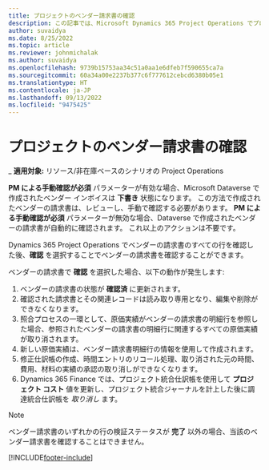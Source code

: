 ```yaml
---
title: プロジェクトのベンダー請求書の確認
description: この記事では、Microsoft Dynamics 365 Project Operations でプロジェクト ベンダーの請求書を確認する方法と、プロジェクト ベンダーの請求書を確認した場合の財務上の影響について説明します。
author: suvaidya
ms.date: 8/25/2022
ms.topic: article
ms.reviewer: johnmichalak
ms.author: suvaidya
ms.openlocfilehash: 9739b15753aa34c51a0aa1e6dfeb7f590655ca7a
ms.sourcegitcommit: 60a34a00e2237b377c6f777612cebcd6380b05e1
ms.translationtype: HT
ms.contentlocale: ja-JP
ms.lasthandoff: 09/13/2022
ms.locfileid: "9475425"
---
```

# <a name="confirm-project-vendor-invoices"></a>プロジェクトのベンダー請求書の確認

_ **適用対象:** リソース/非在庫ベースのシナリオの Project Operations

**PM による手動確認が必須** パラメーターが有効な場合、Microsoft Dataverse で作成されたベンダー インボイスは **下書き** 状態になります。 この方法で作成されたベンダーの請求書は、レビューし、手動で確認する必要があります。 **PM による手動確認が必須** パラメーターが無効な場合、Dataverse で作成されたベンダーの請求書が自動的に確認されます。 これ以上のアクションは不要です。 

Dynamics 365 Project Operations でベンダーの請求書のすべての行を確認した後、**確認** を選択することでベンダーの請求書を確認することができます。

ベンダーの請求書で **確認** を選択した場合、以下の動作が発生します:

1. ベンダーの請求書の状態が **確認済** に更新されます。
1. 確認された請求書とその関連レコードは読み取り専用となり、編集や削除ができなくなります。
1. 照合プロセスの一環として、原価実績がベンダーの請求書の明細行を参照した場合、参照されたベンダーの請求書の明細行に関連するすべての原価実績が取り消されます。
1. 新しい原価実績は、ベンダー請求書明細行の情報を使用して作成されます。
1. 修正仕訳帳の作成、時間エントリのリコール処理、取り消された元の時間、費用、材料の実績の承認の取り消しができなくなります。
1. Dynamics 365 Finance では、プロジェクト統合仕訳帳を使用して **プロジェクト コスト** 値を更新し、プロジェクト統合ジャーナルを計上した後に調達統合仕訳帳を *取り消し* ます。

> [!NOTE]
> ベンダー請求書のいずれかの行の検証ステータスが **完了** 以外の場合、当該のベンダー請求書を確認することはできません。

[!INCLUDE[footer-include](../includes/footer-banner.md)]
